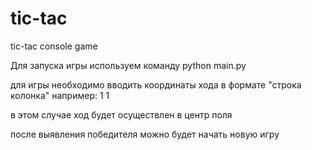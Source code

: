 # tic-tac
tic-tac console game

Для запуска игры используем команду python main.py

для игры необходимо вводить координаты хода в формате "строка колонка"
например:
1 1

в этом случае ход будет осуществлен в центр поля

после выявления победителя можно будет начать новую игру
